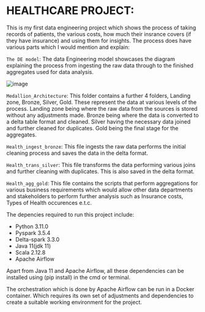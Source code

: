 # HEALTHCARE PROJECT:

This is my first data engineering project which shows the process of taking records of patients, the various costs, how much their insrance covers (if they have insurance)  and using them for insights.
The process does have various parts which I would mention and explain:

`The DE model`: The data Engineering model showcases the diagram explaining the process from ingesting the raw data through to the finished aggregates used for data analysis.

![image](https://github.com/user-attachments/assets/286d326f-9b42-48a2-b0d5-3568191dec42)


`Medallion_Architecture`: This folder contains a further 4 folders, Landing zone, Bronze, Silver, Gold. These represent the data at various levels of the process. Landing zone being where the raw data from the sources is stored without any adjustments made. Bronze being where the data is converted to a delta table format and cleaned. Silver having the necessary data joined and further cleaned for duplicates. Gold being the final stage for the aggregates.

`Health_ingest_bronze`: This file ingests the raw data performs the initial cleaning process and saves the data in the delta format.

`Health_trans_silver`: This file transforms the data performing various joins and further cleaning with duplicates. This is also saved in the delta format.

`Health_agg_gold`: This file contains the scripts that perform aggregations for various business requirements which would allow other data departments and stakeholders to perform further analysis such as Insurance costs, Types of Health occurences e.t.c.

The depencies required to run this project include:
- Python 3.11.0
- Pyspark 3.5.4
- Delta-spark 3.3.0
- Java 11(jdk 11)
- Scala 2.12.8
- Apache Airflow

Apart from Java 11 and Apache Airflow, all these dependencies can be installed using (pip install) in the cmd or terminal.

The orchestration which is done by Apache Airflow can be run in a Docker container. Which requires its own set of adjustments and dependencies to create a suitable working environment for the project.
